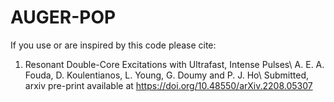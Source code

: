 # AUGER-POP

If you use or are inspired by this code please cite:
1. Resonant Double-Core Excitations with Ultrafast, Intense Pulses\\
A. E. A. Fouda, D. Koulentianos, L. Young, G. Doumy and P. J. Ho\\
Submitted, arxiv pre-print available at https://doi.org/10.48550/arXiv.2208.05307
